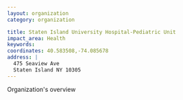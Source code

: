 ```yaml
---
layout: organization
category: organization

title: Staten Island University Hospital-Pediatric Unit
impact_area: Health
keywords: 
coordinates: 40.583508,-74.085678
address: |
  475 Seaview Ave
  Staten Island NY 10305
---
```

Organization's overview
